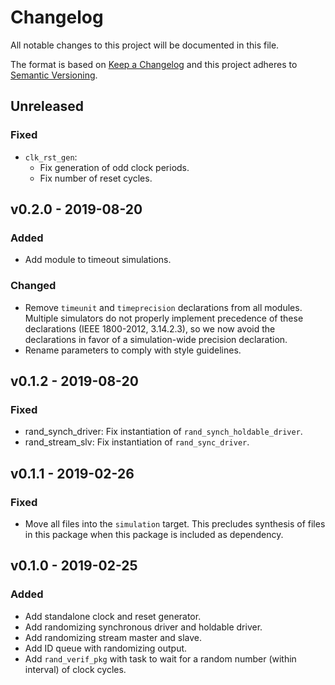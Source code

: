 # Changelog
All notable changes to this project will be documented in this file.

The format is based on [Keep a Changelog](http://keepachangelog.com/en/1.0.0/)
and this project adheres to [Semantic Versioning](http://semver.org/spec/v2.0.0.html).

## Unreleased

### Fixed
- `clk_rst_gen`:
  - Fix generation of odd clock periods.
  - Fix number of reset cycles.

## v0.2.0 - 2019-08-20

### Added
- Add module to timeout simulations.

### Changed
- Remove `timeunit` and `timeprecision` declarations from all modules.  Multiple simulators do not
  properly implement precedence of these declarations (IEEE 1800-2012, 3.14.2.3), so we now avoid
  the declarations in favor of a simulation-wide precision declaration.
- Rename parameters to comply with style guidelines.

## v0.1.2 - 2019-08-20

### Fixed
- rand_synch_driver: Fix instantiation of `rand_synch_holdable_driver`.
- rand_stream_slv: Fix instantiation of `rand_sync_driver`.

## v0.1.1 - 2019-02-26

### Fixed
- Move all files into the `simulation` target. This precludes synthesis of files in this package
  when this package is included as dependency.

## v0.1.0 - 2019-02-25

### Added
- Add standalone clock and reset generator.
- Add randomizing synchronous driver and holdable driver.
- Add randomizing stream master and slave.
- Add ID queue with randomizing output.
- Add `rand_verif_pkg` with task to wait for a random number (within interval) of clock cycles.
